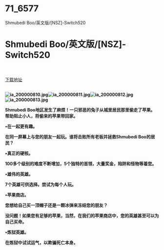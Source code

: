 # 71_6577
Shmubedi Boo/英文版/[NSZ]-Switch520
# Shmubedi Boo/英文版/[NSZ]-Switch520
 <br/></br>
[下载地址](https://www.switch520.cc/article/6577 "下载地址")
<br/></br>

<p><span><strong><img src="https://www.switch520.cc/muke_img/upload_art_20201017-3_2990a46fe3a39e2758b812c40fed741e.jpg" alt="ia_200000810.jpg" title="ia_200000810.jpg"><img src="https://www.switch520.cc/muke_img/upload_art_20201017-3_a4c2bc992c431df8f2e13d9a5b07c360.jpg" alt="ia_200000811.jpg" title="ia_200000811.jpg"><img src="https://www.switch520.cc/muke_img/upload_art_20201017-3_04e286224a30ac5fc7baea465bed45a7.jpg" alt="ia_200000812.jpg" title="ia_200000812.jpg"><img src="https://www.switch520.cc/muke_img/upload_art_20201017-3_1a4b1ea67f25793f818c56e429f226fe.jpg" alt="ia_200000813.jpg" title="ia_200000813.jpg"> <br></strong></span></p>
<p><span><strong>Shmubedi Boo地区发生了麻烦！一只邪恶的兔子从城里居民那里偷走了苹果。帮助阻止小人，将偷来的苹果带回家。</strong></span></p>
<p><span><strong>•在一起更有趣。</strong></span></p>
<p><span><strong>在同一屏幕上与您的朋友一起玩。谁将击败所有老板并拯救Shmubedi Boo的居民？</strong></span></p>
<p></p>
<p><span><strong>•真正的硬核。</strong></span></p>
<p><span><strong>100多个级别的难度不断增加，5个独特的首领，大量奖金，陷阱和怪物等着您。</strong></span></p>
<p></p>
<p><span><strong>•雄伟的英雄。</strong></span></p>
<p><span><strong>7个英雄可供选择。尝试为每个人玩。</strong></span></p>
<p></p>
<p><span><strong>•苹果商店。</strong></span></p>
<p><span><strong>您想给自己买一顶帽子还是一颗冰弹来冻结您的朋友？</strong></span></p>
<p><span><strong>没问题！如果您有足够的苹果，当然，在我们的苹果商店中，您的英雄甚至可以为自己买命。</strong></span></p>
<p></p>
<p><span><strong>•炼狱英雄。</strong></span></p>
<p><span><strong>在炼狱中试试运气，以欺骗死亡本身。</strong></span></p>
<p></p>
